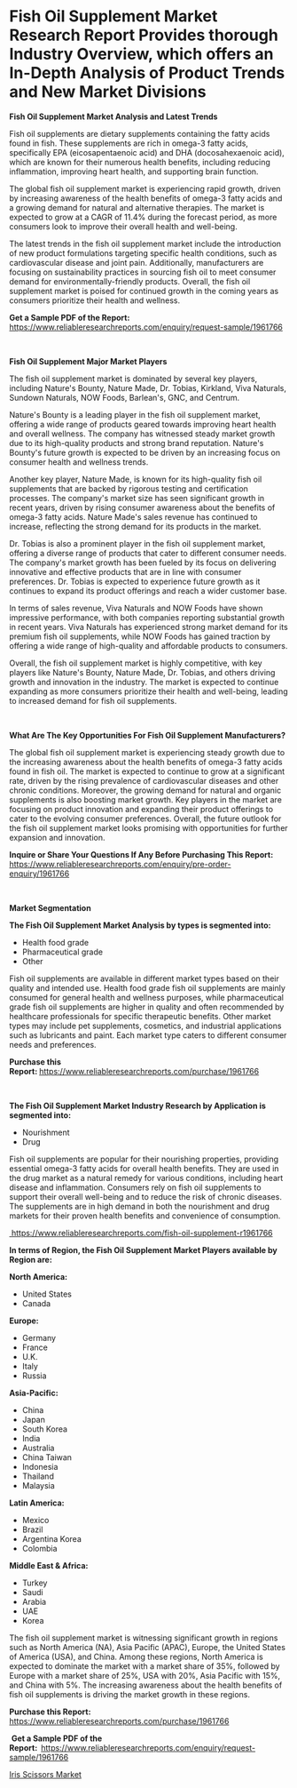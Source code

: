 <p><h1>Fish Oil Supplement Market Research Report Provides thorough Industry Overview, which offers an In-Depth Analysis of Product Trends and New Market Divisions</h1></p><p><strong>Fish Oil Supplement Market Analysis and Latest Trends</strong></p>
<p><p>Fish oil supplements are dietary supplements containing the fatty acids found in fish. These supplements are rich in omega-3 fatty acids, specifically EPA (eicosapentaenoic acid) and DHA (docosahexaenoic acid), which are known for their numerous health benefits, including reducing inflammation, improving heart health, and supporting brain function.</p><p>The global fish oil supplement market is experiencing rapid growth, driven by increasing awareness of the health benefits of omega-3 fatty acids and a growing demand for natural and alternative therapies. The market is expected to grow at a CAGR of 11.4% during the forecast period, as more consumers look to improve their overall health and well-being.</p><p>The latest trends in the fish oil supplement market include the introduction of new product formulations targeting specific health conditions, such as cardiovascular disease and joint pain. Additionally, manufacturers are focusing on sustainability practices in sourcing fish oil to meet consumer demand for environmentally-friendly products. Overall, the fish oil supplement market is poised for continued growth in the coming years as consumers prioritize their health and wellness.</p></p>
<p><strong>Get a Sample PDF of the Report:&nbsp;</strong> <a href="https://www.reliableresearchreports.com/enquiry/request-sample/1961766">https://www.reliableresearchreports.com/enquiry/request-sample/1961766</a></p>
<p>&nbsp;</p>
<p><strong>Fish Oil Supplement Major Market Players</strong></p>
<p><p>The fish oil supplement market is dominated by several key players, including Nature's Bounty, Nature Made, Dr. Tobias, Kirkland, Viva Naturals, Sundown Naturals, NOW Foods, Barlean's, GNC, and Centrum.</p><p>Nature's Bounty is a leading player in the fish oil supplement market, offering a wide range of products geared towards improving heart health and overall wellness. The company has witnessed steady market growth due to its high-quality products and strong brand reputation. Nature's Bounty's future growth is expected to be driven by an increasing focus on consumer health and wellness trends.</p><p>Another key player, Nature Made, is known for its high-quality fish oil supplements that are backed by rigorous testing and certification processes. The company's market size has seen significant growth in recent years, driven by rising consumer awareness about the benefits of omega-3 fatty acids. Nature Made's sales revenue has continued to increase, reflecting the strong demand for its products in the market.</p><p>Dr. Tobias is also a prominent player in the fish oil supplement market, offering a diverse range of products that cater to different consumer needs. The company's market growth has been fueled by its focus on delivering innovative and effective products that are in line with consumer preferences. Dr. Tobias is expected to experience future growth as it continues to expand its product offerings and reach a wider customer base.</p><p>In terms of sales revenue, Viva Naturals and NOW Foods have shown impressive performance, with both companies reporting substantial growth in recent years. Viva Naturals has experienced strong market demand for its premium fish oil supplements, while NOW Foods has gained traction by offering a wide range of high-quality and affordable products to consumers.</p><p>Overall, the fish oil supplement market is highly competitive, with key players like Nature's Bounty, Nature Made, Dr. Tobias, and others driving growth and innovation in the industry. The market is expected to continue expanding as more consumers prioritize their health and well-being, leading to increased demand for fish oil supplements.</p></p>
<p>&nbsp;</p>
<p><strong>What Are The Key Opportunities For Fish Oil Supplement Manufacturers?</strong></p>
<p><p>The global fish oil supplement market is experiencing steady growth due to the increasing awareness about the health benefits of omega-3 fatty acids found in fish oil. The market is expected to continue to grow at a significant rate, driven by the rising prevalence of cardiovascular diseases and other chronic conditions. Moreover, the growing demand for natural and organic supplements is also boosting market growth. Key players in the market are focusing on product innovation and expanding their product offerings to cater to the evolving consumer preferences. Overall, the future outlook for the fish oil supplement market looks promising with opportunities for further expansion and innovation.</p></p>
<p><strong>Inquire or Share Your Questions If Any Before Purchasing This Report:</strong> <a href="https://www.reliableresearchreports.com/enquiry/pre-order-enquiry/1961766">https://www.reliableresearchreports.com/enquiry/pre-order-enquiry/1961766</a></p>
<p>&nbsp;</p>
<p><strong>Market Segmentation</strong></p>
<p><strong>The Fish Oil Supplement Market Analysis by types is segmented into:</strong></p>
<p><ul><li>Health food grade</li><li>Pharmaceutical grade</li><li>Other</li></ul></p>
<p><p>Fish oil supplements are available in different market types based on their quality and intended use. Health food grade fish oil supplements are mainly consumed for general health and wellness purposes, while pharmaceutical grade fish oil supplements are higher in quality and often recommended by healthcare professionals for specific therapeutic benefits. Other market types may include pet supplements, cosmetics, and industrial applications such as lubricants and paint. Each market type caters to different consumer needs and preferences.</p></p>
<p><strong>Purchase this Report:&nbsp;</strong><a href="https://www.reliableresearchreports.com/purchase/1961766">https://www.reliableresearchreports.com/purchase/1961766</a></p>
<p>&nbsp;</p>
<p><strong>The Fish Oil Supplement Market Industry Research by Application is segmented into:</strong></p>
<p><ul><li>Nourishment</li><li>Drug</li></ul></p>
<p><p>Fish oil supplements are popular for their nourishing properties, providing essential omega-3 fatty acids for overall health benefits. They are used in the drug market as a natural remedy for various conditions, including heart disease and inflammation. Consumers rely on fish oil supplements to support their overall well-being and to reduce the risk of chronic diseases. The supplements are in high demand in both the nourishment and drug markets for their proven health benefits and convenience of consumption.</p></p>
<p><a href="https://www.reliableresearchreports.com/fish-oil-supplement-r1961766">&nbsp;https://www.reliableresearchreports.com/fish-oil-supplement-r1961766</a></p>
<p><strong>In terms of Region, the Fish Oil Supplement Market Players available by Region are:</strong></p>
<p>
    <p> <strong> North America: </strong>
        <ul>
            <li>United States</li>
            <li>Canada</li>
        </ul>
        </p> 
    <p> <strong> Europe: </strong>
        <ul>
            <li>Germany</li>
            <li>France</li>
            <li>U.K.</li>
            <li>Italy</li>
            <li>Russia</li>
        </ul>
        </p> 
    <p> <strong> Asia-Pacific: </strong>
        <ul>
            <li>China</li>
            <li>Japan</li>
            <li>South Korea</li>
            <li>India</li>
            <li>Australia</li>
            <li>China Taiwan</li>
            <li>Indonesia</li>
            <li>Thailand</li>
            <li>Malaysia</li>
        </ul>
        </p> 
    <p> <strong> Latin America: </strong>
        <ul>
            <li>Mexico</li>
            <li>Brazil</li>
            <li>Argentina Korea</li>
            <li>Colombia</li>
        </ul>
        </p> 
    <p> <strong> Middle East & Africa: </strong>
        <ul>
            <li>Turkey</li>
            <li>Saudi</li>
            <li>Arabia</li>
            <li>UAE</li>
            <li>Korea</li>
        </ul>
    </p>
    </p>
<p><p>The fish oil supplement market is witnessing significant growth in regions such as North America (NA), Asia Pacific (APAC), Europe, the United States of America (USA), and China. Among these regions, North America is expected to dominate the market with a market share of 35%, followed by Europe with a market share of 25%, USA with 20%, Asia Pacific with 15%, and China with 5%. The increasing awareness about the health benefits of fish oil supplements is driving the market growth in these regions.</p></p>
<p><strong>Purchase this Report: </strong><a href="https://www.reliableresearchreports.com/purchase/1961766">https://www.reliableresearchreports.com/purchase/1961766</a></p>
<p>&nbsp;<strong>Get a Sample PDF of the Report:&nbsp;&nbsp;</strong><a href="https://www.reliableresearchreports.com/enquiry/request-sample/1961766">https://www.reliableresearchreports.com/enquiry/request-sample/1961766</a></p>
<p><strong></strong></p>
<p><p><a href="https://view.publitas.com/reportprime-1/global-iris-scissors-market-share-and-growth-opportunities-and-market-size-growing-with-a-cagr-of-13-5-for-period-from-2024-2031/">Iris Scissors Market</a></p></p>